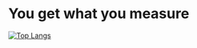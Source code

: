 # You get what you measure
[![Top Langs](https://github-readme-stats.vercel.app/api/top-langs/?username=HistoriaNonVult)](https://github.com/anuraghazra/github-readme-stats)
